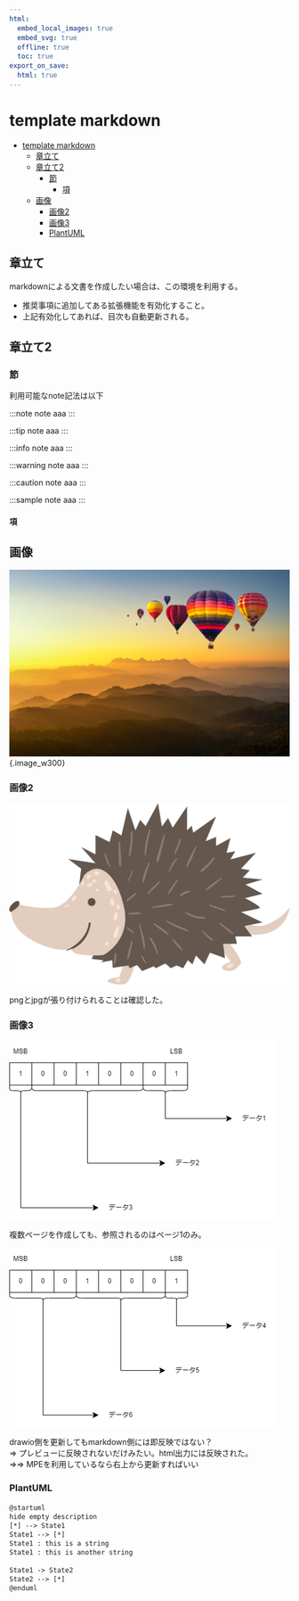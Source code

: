 ```yaml
---
html:
  embed_local_images: true
  embed_svg: true
  offline: true
  toc: true
export_on_save:
  html: true
---
```


# template markdown

<!-- @import "[TOC]" {cmd="toc" depthFrom=1 depthTo=6 orderedList=false} -->

<!-- code_chunk_output -->

- [template markdown](#template-markdown)
  - [章立て](#章立て)
  - [章立て2](#章立て2)
    - [節](#節)
      - [項](#項)
  - [画像](#画像)
    - [画像2](#画像2)
    - [画像3](#画像3)
    - [PlantUML](#plantuml)

<!-- /code_chunk_output -->

## 章立て

markdownによる文書を作成したい場合は、この環境を利用する。  

- 推奨事項に追加してある拡張機能を有効化すること。
- 上記有効化してあれば、目次も自動更新される。

## 章立て2

### 節

利用可能なnote記法は以下

:::note
note
aaa
:::

:::tip
note
aaa
:::

:::info
note
aaa
:::

:::warning
note
aaa
:::

:::caution
note
aaa
:::

:::sample
note
aaa
:::

#### 項

## 画像

![画像jpg](./img/AdobeStock_489911657.jpeg){.image_w300}

### 画像2

![画像png](./img/AdobeStock_491863380.png)

pngとjpgが張り付けられることは確認した。

### 画像3

![drawio](./img/draw.drawio.png)

複数ページを作成しても、参照されるのはページ1のみ。

![drawio2](./img/draw2.drawio.png)

drawio側を更新してもmarkdown側には即反映ではない？  
⇒ プレビューに反映されないだけみたい。html出力には反映された。  
⇒⇒ MPEを利用しているなら右上から更新すればいい  

### PlantUML

```plantuml
@startuml
hide empty description
[*] --> State1
State1 --> [*]
State1 : this is a string
State1 : this is another string

State1 -> State2
State2 --> [*]
@enduml
```
